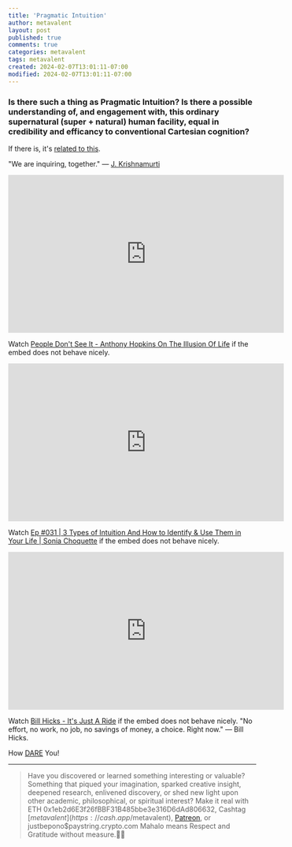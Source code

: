 ```yaml
---
title: 'Pragmatic Intuition'
author: metavalent
layout: post
published: true
comments: true
categories: metavalent
tags: metavalent
created: 2024-02-07T13:01:11-07:00
modified: 2024-02-07T13:01:11-07:00
---
```


### Is there such a thing as Pragmatic Intuition? Is there a possible understanding of, and engagement with, this ordinary supernatural (super + natural) human facility, equal in credibility and efficancy to conventional Cartesian cognition?

If there is, it's [related to this](https://marshallmcluhanspeaks.com/soundbites/the-future-of-the-future-is-the-present).

"We are inquiring, together." &mdash; [J. Krishnamurti](https://link.springer.com/chapter/10.1007/978-3-031-40074-2_6)

<!-- YouTube Player -->
<iframe id="ytplayer" type="text/html" class="center" width="560" height="320"
  src="https://www.youtube.com/embed/BASeIjL0Gbc"
  frameborder="0"></iframe>

Watch [People Don't See It - Anthony Hopkins On The Illusion Of Life](https://youtu.be/BASeIjL0Gbc) if the embed does not behave nicely.

<!-- YouTube Player -->
<iframe id="ytplayer" type="text/html" class="center" width="560" height="320"
  src="https://www.youtube.com/embed/B-gIpaE-cLg"
  frameborder="0"></iframe>

Watch [Ep #031 \| 3 Types of Intuition And How to Identify & Use Them in Your Life \| Sonia Choquette](https://youtu.be/B-gIpaE-cLg) if the embed does not behave nicely.

<!-- YouTube Player -->
<iframe id="ytplayer" type="text/html" class="center" width="560" height="320"
  src="https://www.youtube.com/embed/https://youtu.be/KgzQuE1pR1w?t=5"
  frameborder="0"></iframe>

Watch [Bill Hicks - It's Just A Ride](https://youtu.be/KgzQuE1pR1w?t=5) if the embed does not behave nicely. "No effort, no work, no job, no savings of money, a choice. Right now." &mdash; Bill Hicks.

How [DARE](https://metavalent.com/metavalent/2024/02/05/13-58-06.html) You!


---
> Have you discovered or learned something interesting or valuable? Something that piqued your imagination, sparked creative insight, deepened research, enlivened discovery, or shed new light upon other academic, philosophical, or spiritual interest? Make it real with ETH 0x1eb2d6E3f26fBBF31B485bbe3e316D6dAd806632, Cashtag [$metavalent](https://cash.app/$metavalent), [Patreon](https://patreon.com/metavalent), or justbepono$paystring.crypto.com Mahalo means Respect and Gratitude without measure.🙏🏼
